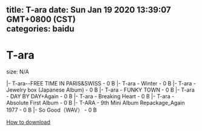 
title: T-ara
date: Sun Jan 19 2020 13:39:07 GMT+0800 (CST)    
categories: baidu
---

# T-ara
size: N/A
 
 
|- T-ara--FREE TIME IN PARIS&SWISS - 0 B
|- T-ara - Winter - 0 B
|- T-ara - Jewelry box (Japanese Album) - 0 B
|- T-ara - FUNKY TOWN - 0 B
|- T-ara - DAY BY DAY+Again - 0 B
|- T-ara - Breaking Heart - 0 B
|- T-ara - Absolute First Album - 0 B
|- T-ARA - 9th Mini Album Repackage_Again 1977 - 0 B
|- So Good（WAV） - 0 B

[How to download](https://bpcam.bemobtrk.com/go/2ceec3aa-1ca2-46d6-b9ff-aaa5c184517c?jno=3322)